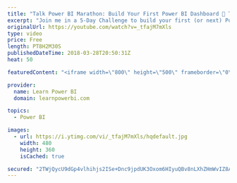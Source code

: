 ```yaml
---
title: "Talk Power BI Marathon: Build Your First Power BI Dashboard 🔴 Talk Power BI LIVE (Subscribe & Join)"
excerpt: "Join me in a 5-Day Challenge to build your first (or next) Power BI Dashboard. Accept the challenge at 👉 http://www.learnpowerbi.com/challenge  ⚡Power On!⚡ -Avi Singh / Powerbipro / Microsoft MVP  Support the stream: https://streamlabs.com/powerbipro Multistreaming with https://restream.io/  #PowerBI"
originalUrl: https://youtube.com/watch?v=_tfajM7mXls
type: video
price: Free
length: PT8H2M30S
publishedDateTime: 2018-03-28T20:50:31Z
heat: 50

featuredContent: "<iframe width=\"800\" height=\"500\" frameborder=\"0\" src=\"https://www.youtube.com/embed/_tfajM7mXls\" allow=\"accelerometer; autoplay; encrypted-media; gyroscope; picture-in-picture\" allowfullscreen></iframe>"

provider:
  name: Learn Power BI
  domain: learnpowerbi.com

topics:
  - Power BI

images:
  - url: https://i.ytimg.com/vi/_tfajM7mXls/hqdefault.jpg
    width: 480
    height: 360
    isCached: true

secured: "2TWjQycU9dGp4vlhihjs2ISe+Dnc9jpdUK3Oxom6HIyuQBv8nLXhZHmWvIZ8Auda95dkqW9H+E95W8UnmLyDD3OZYH1tuCXd3dgXi8ShWvtMFq8ZX1OkU4qMYeXI2ZYa18T9+GykidYbhXZODVH7h3Tit1K2+0VkgxYArxYlNd37hHOvJBAPPbQctsYankqM/+2RYuriOHFJc2pzycCu9ob8HZlc4H/d5JyPEeEH5rK4hppfW3tanqtoXR6D0iBxcyNXbzAaEv9w9/atgNKYaROsBH5A0pDnMZKKsizKzJO+yA5cIUKsL4lPDDcfbNKABtwQuJEQN4KfTNojFl8d0jjSUhJJBffYXlyCbufPI3yxwCWnbfy30nubqwutXNvPEaoRj1jFfyDwkO3YDYn4BlqY95nGa5sbF+kfpCa4SL0=;rZf4gms/Jd2KeL2nyM6H2Q=="
---
```


